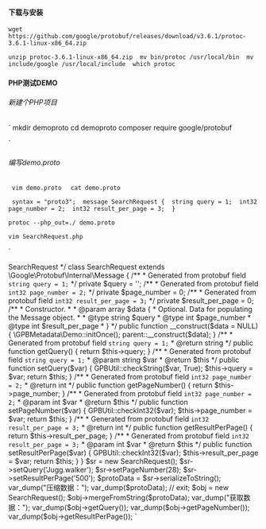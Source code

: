 

#### 下载与安装

`
wget https://github.com/google/protobuf/releases/download/v3.6.1/protoc-3.6.1-linux-x86_64.zip 
`

`
unzip protoc-3.6.1-linux-x86_64.zip 
mv bin/protoc /usr/local/bin 
mv include/google /usr/local/include 
which protoc 
`


#### PHP测试DEMO

###### 新建个PHP项目 


`
mkdir demoproto 
cd demoproto 
composer require google/protobuf 

`

###### 编写demo.proto

` 
vim demo.proto 
`
` 
cat demo.proto 
`

` 
syntax = "proto3"; 
message SearchRequest { 
  string query = 1; 
  int32 page_number = 2; 
  int32 result_per_page = 3; 
} 
`


`
protoc --php_out=./ demo.proto 
`

`
vim SearchRequest.php 
`

`

<?php 
# Generated by the protocol buffer compiler.  DO NOT EDIT! 
# source: demo.proto 

require_once './vendor/autoload.php'; 
require_once './GPBMetadata/Demo.php'; 
 
use Google\Protobuf\Internal\GPBType; 
use Google\Protobuf\Internal\RepeatedField; 
use Google\Protobuf\Internal\GPBUtil; 
 
/** 
 * Generated from protobuf message <code>SearchRequest</code> 
 */ 
class SearchRequest extends \Google\Protobuf\Internal\Message 
{ 
    /** 
     * Generated from protobuf field <code>string query = 1;</code> 
     */ 
    private $query = ''; 
    /** 
     * Generated from protobuf field <code>int32 page_number = 2;</code> 
     */ 
    private $page_number = 0; 
    /** 
     * Generated from protobuf field <code>int32 result_per_page = 3;</code> 
     */ 
    private $result_per_page = 0; 
 
    /** 
     * Constructor. 
     * 
     * @param array $data { 
     *     Optional. Data for populating the Message object. 
     * 
     *     @type string $query 
     *     @type int $page_number 
     *     @type int $result_per_page 
     * } 
     */ 
    public function __construct($data = NULL) { 
        \GPBMetadata\Demo::initOnce(); 
        parent::__construct($data); 
    } 
 
    /** 
     * Generated from protobuf field <code>string query = 1;</code> 
     * @return string 
     */ 
    public function getQuery() 
    { 
        return $this->query; 
    } 
 
    /** 
     * Generated from protobuf field <code>string query = 1;</code> 
     * @param string $var 
     * @return $this 
     */ 
    public function setQuery($var) 
    { 
        GPBUtil::checkString($var, True); 
        $this->query = $var; 
 
        return $this; 
    } 
 
    /** 
     * Generated from protobuf field <code>int32 page_number = 2;</code> 
     * @return int 
     */ 
    public function getPageNumber() 
    { 
        return $this->page_number; 
    } 
 
    /** 
     * Generated from protobuf field <code>int32 page_number = 2;</code> 
     * @param int $var 
     * @return $this 
     */ 
    public function setPageNumber($var) 
    { 
        GPBUtil::checkInt32($var); 
        $this->page_number = $var; 
 
        return $this; 
    } 
 
    /** 
     * Generated from protobuf field <code>int32 result_per_page = 3;</code> 
     * @return int 
     */ 
    public function getResultPerPage() 
    { 
        return $this->result_per_page; 
    } 
 
    /** 
     * Generated from protobuf field <code>int32 result_per_page = 3;</code> 
     * @param int $var 
     * @return $this 
     */ 
    public function setResultPerPage($var) 
    { 
        GPBUtil::checkInt32($var); 
        $this->result_per_page = $var; 
 
        return $this; 
    } 
 
} 
 
$sr = new SearchRequest(); 
$sr->setQuery('Jugg.walker'); 
$sr->setPageNumber(28); 
$sr->setResultPerPage('500'); 
 
 
$protoData = $sr->serializeToString(); 
var_dump("压缩数据："); 
var_dump($protoData); 
// exit; 
 
$obj = new SearchRequest(); 
$obj->mergeFromString($protoData); 
var_dump("获取数据："); 
var_dump($obj->getQuery()); 
var_dump($obj->getPageNumber()); 
var_dump($obj->getResultPerPage()); 
 
`
